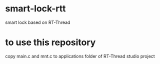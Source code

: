 # smart-lock-rtt
smart lock based on RT-Thread
# to use this repository
copy main.c and mnt.c to applications folder of RT-Thread studio project
